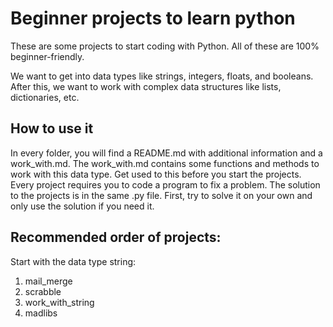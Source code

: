 # Beginner projects to learn python
These are some projects to start coding with Python. All of these are 100% beginner-friendly.

We want to get into data types like strings, integers, floats, and booleans. After this, we want to work with complex data structures like lists, dictionaries, etc.

## How to use it
In every folder, you will find a README.md with additional information and a work_with.md. The work_with.md contains some functions and methods to work with this data type. Get used to this before you start the projects. Every project requires you to code a program to fix a problem. The solution to the projects is in the same .py file. First, try to solve it on your own and only use the solution if you need it.

## Recommended order of projects:

Start with the data type string:
1. mail_merge
2. scrabble
3. work_with_string
4. madlibs
